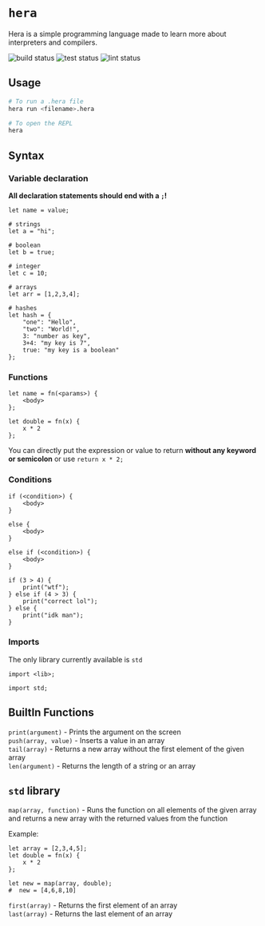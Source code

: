 # `hera`

Hera is a simple programming language made to learn more about interpreters and compilers.

![build status](https://github.com/tejasag/hera/actions/workflows/build.yml/badge.svg)
![test status](https://github.com/tejasag/hera/actions/workflows/test.yml/badge.svg)
![lint status](https://github.com/tejasag/hera/actions/workflows/lint.yml/badge.svg)

## Usage

```sh
# To run a .hera file
hera run <filename>.hera

# To open the REPL
hera
```

## Syntax

### Variable declaration

**All declaration statements should end with a `;`!**

```
let name = value;
```

```
# strings
let a = "hi";

# boolean
let b = true;

# integer
let c = 10;

# arrays
let arr = [1,2,3,4];

# hashes
let hash = {
    "one": "Hello",
    "two": "World!",
    3: "number as key",
    3+4: "my key is 7",
    true: "my key is a boolean"
};
```

### Functions

```
let name = fn(<params>) {
    <body>
};
```

```
let double = fn(x) {
    x * 2
};
```

You can directly put the expression or value to return **without any keyword or semicolon** or use `return x * 2;`

### Conditions

```
if (<condition>) {
    <body>
}

else {
    <body>
}

else if (<condition>) {
    <body>
}
```

```
if (3 > 4) {
    print("wtf");
} else if (4 > 3) {
    print("correct lol");
} else {
    print("idk man");
}
```

### Imports

The only library currently available is `std`

```
import <lib>;
```

```
import std;
```

## BuiltIn Functions

`print(argument)` - Prints the argument on the screen <br>
`push(array, value)` - Inserts a value in an array <br>
`tail(array)` - Returns a new array without the first element of the given array <br>
`len(argument)` - Returns the length of a string or an array

## `std` library

`map(array, function)` - Runs the function on all elements of the given array and returns a new array with the returned values from the function

Example:

```
let array = [2,3,4,5];
let double = fn(x) {
    x * 2
};

let new = map(array, double);
#  new = [4,6,8,10]

```

`first(array)` - Returns the first element of an array <br>
`last(array)` - Returns the last element of an array
